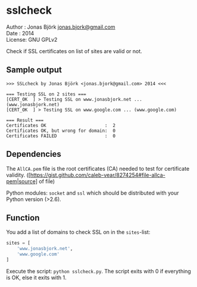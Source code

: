 sslcheck
========
Author : Jonas Björk <jonas.bjork@gmail.com><br />
Date   : 2014<br />
License: GNU GPLv2

Check if SSL certificates on list of sites are valid or not.

## Sample output

	>>> SSLcheck by Jonas Björk <jonas.bjork@gmail.com> 2014 <<<

	=== Testing SSL on 2 sites ===
	[CERT_OK  ] > Testing SSL on www.jonasbjork.net ... (www.jonasbjork.net)
	[CERT_OK  ] > Testing SSL on www.google.com ... (www.google.com)

	=== Result ===
	Certificates OK                      :  2
	Certificates OK, but wrong for domain:  0
	Certificates FAILED                  :  0

## Dependencies

The `AllCA.pem` file is the root certificates (CA) needed to test for
certificate validity. ([https://gist.github.com/caleb-vear/8274254#file-allca-pem|source] of file)

Python modules: `socket` and `ssl` which should be distributed with 
your Python version (>2.6).

## Function

You add a list of domains to check SSL on in the `sites`-list:

```python
sites = [
	'www.jonasbjork.net',
	'www.google.com'
]
```

Execute the script: `python sslcheck.py`. The script exits with 0 if 
everything is OK, else it exits with 1.

